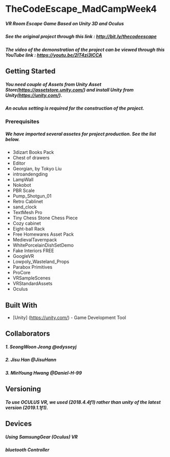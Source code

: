 # TheCodeEscape_MadCampWeek4
##### VR Room Escape Game Based on Unity 3D and Oculus
##### See the original project through this link : http://bit.ly/thecodeescape
##### The video of the demonstration of the project can be viewed through this YouTube link : https://youtu.be/2lT4zi3lCCA

## Getting Started
##### You need couple of Assets from Unity Asset Store(https://assetstore.unity.com/) and install Unity from Unity(https://unity.com/).
##### An oculus setting is required for the construction of the project.

### Prerequisites
##### We have imported several assetes for project production. See the list below.
- 3dizart Books Pack
- Chest of drawers
- Editor
- Georgian, by Tokyo Liu
- introandengding
- LampWall
- Nokobot
- PBR Scale
- Pump_Shotgun_01
- Retro Cablinet
- sand_clock
- TextMesh Pro
- Tiny Chess Stone Chess Piece
- Cozy cabinet
- Eight-ball Rack
- Free Homewares Asset Pack
- MedievalTavernpack
- WhitePorcelainDishSetDemo
- Fake Interiors FREE
- GoogleVR
- Lowpoly_Wasteland_Props
- Parabox Primitives
- ProCore
- VRSampleScenes
- VRStandardAssets
- Oculus

## Built With
* [Unity] (https://unity.com/) - Game Development Tool

## Collaborators
##### 1. SeongWoon Jeong @odysseyj
##### 2. Jisu Han @JisuHann
##### 3. MinYoung Hwang @Daniel-H-99

## Versioning
##### To use OCULUS VR, we used (2018.4.4f1) rather than unity of the latest version (2019.1.1f1).

## Devices
##### Using SamsungGear (Oculus) VR
##### bluetooth Controller
